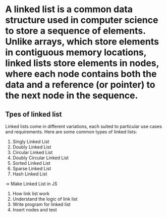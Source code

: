 # A linked list is a common data structure used in computer science to store a sequence of elements. Unlike arrays, which store elements in contiguous memory locations, linked lists store elements in nodes, where each node contains both the data and a reference (or pointer) to the next node in the sequence.

## Tpes of linked list
Linked lists come in different variations, each suited to particular use cases and requirements. Here are some common types of linked lists:

1. Singly Linked List
2. Doubly Linked List
3. Circular Linked List
4. Doubly Circular Linked List
5. Sorted Linked List
6. Sparse Linked List
7. Hash Linked List


-> Make Linked List in JS
1. How link list work
2. Understand the logic of link list
3. Write program for linked list
4. Insert nodes and test